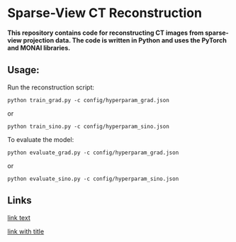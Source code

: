 # Sparse-View CT Reconstruction

**This repository contains code for reconstructing CT images from sparse-view projection data. The code is written in Python and uses the PyTorch and MONAI libraries.**

## Usage:
Run the reconstruction script:
```
python train_grad.py -c config/hyperparam_grad.json
```
or 
```
python train_sino.py -c config/hyperparam_sino.json
```
To evaluate the model: 
```
python evaluate_grad.py -c config/hyperparam_grad.json
```
or 
```
python evaluate_sino.py -c config/hyperparam_sino.json
```
## Links

[link text](http://dev.nodeca.com)

[link with title](http://nodeca.github.io/pica/demo/ "title text!")
